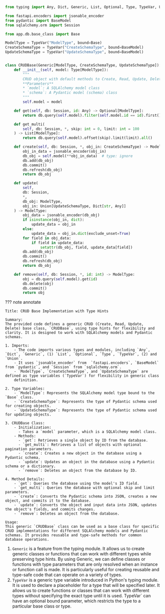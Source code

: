 ``` py
from typing import Any, Dict, Generic, List, Optional, Type, TypeVar, Union

from fastapi.encoders import jsonable_encoder
from pydantic import BaseModel
from sqlalchemy.orm import Session

from app.db.base_class import Base

ModelType = TypeVar("ModelType", bound=Base)
CreateSchemaType = TypeVar("CreateSchemaType", bound=BaseModel)
UpdateSchemaType = TypeVar("UpdateSchemaType", bound=BaseModel)


class CRUDBase(Generic[ModelType, CreateSchemaType, UpdateSchemaType]):
    def __init__(self, model: Type[ModelType]):
        """
        CRUD object with default methods to Create, Read, Update, Delete (CRUD).
        **Parameters**
        * `model`: A SQLAlchemy model class
        * `schema`: A Pydantic model (schema) class
        """
        self.model = model

    def get(self, db: Session, id: Any) -> Optional[ModelType]:
        return db.query(self.model).filter(self.model.id == id).first()

    def get_multi(
        self, db: Session, *, skip: int = 0, limit: int = 100
    ) -> List[ModelType]:
        return db.query(self.model).offset(skip).limit(limit).all()

    def create(self, db: Session, *, obj_in: CreateSchemaType) -> ModelType:
        obj_in_data = jsonable_encoder(obj_in)
        db_obj = self.model(**obj_in_data)  # type: ignore
        db.add(db_obj)
        db.commit()
        db.refresh(db_obj)
        return db_obj

    def update(
        self,
        db: Session,
        *,
        db_obj: ModelType,
        obj_in: Union[UpdateSchemaType, Dict[str, Any]]
    ) -> ModelType:
        obj_data = jsonable_encoder(db_obj)
        if isinstance(obj_in, dict):
            update_data = obj_in
        else:
            update_data = obj_in.dict(exclude_unset=True)
        for field in obj_data:
            if field in update_data:
                setattr(db_obj, field, update_data[field])
        db.add(db_obj)
        db.commit()
        db.refresh(db_obj)
        return db_obj

    def remove(self, db: Session, *, id: int) -> ModelType:
        obj = db.query(self.model).get(id)
        db.delete(obj)
        db.commit()
        return obj
```


??? note annotate 

    Title: CRUD Base Implementation with Type Hints
    
    Summary:
    The provided code defines a generic CRUD (Create, Read, Update, Delete) base class, `CRUDBase`, using type hints for flexibility and 
    clarity. It is designed to work with SQLAlchemy models and Pydantic schemas.
    
    1. Imports:
        - The code imports various types and modules, including `Any`, `Dict`, `Generic`, (1) `List`, `Optional`, `Type`, `TypeVar`, (2) and `Union`.
        - It uses `jsonable_encoder` from  `fastapi.encoders`, `BaseModel` from `pydantic`, and `Session` from `sqlalchemy.orm`.
        - `ModelType`, `CreateSchemaType`, and `UpdateSchemaType` are defined as type variables (`TypeVar`) for flexibility in generic class 
        definition.
    
    2. Type Variables:
        - `ModelType`: Represents the SQLAlchemy model type bound to the `Base` class.
        - `CreateSchemaType`: Represents the type of Pydantic schema used for creating objects.
        - `UpdateSchemaType`: Represents the type of Pydantic schema used for updating objects.
    
    3. CRUDBase Class:
        - Initialization:
          - Takes a `model` parameter, which is a SQLAlchemy model class.
        - Methods:
          - `get`: Retrieves a single object by ID from the database.
          - `get_multi`: Retrieves a list of objects with optional pagination parameters.
          - `create`: Creates a new object in the database using a Pydantic schema.
          - `update`: Updates an object in the database using a Pydantic schema or a dictionary.
          - `remove`: Deletes an object from the database by ID.
      
    4. Method Details:
        - `get`: Queries the database using the model's ID field.
        - `get_multi`: Queries the database with optional skip and limit parameters.
        - `create`: Converts the Pydantic schema into JSON, creates a new object, and commits it to the database.
        - `update`: Converts the object and input data into JSON, updates the object's fields, and commits changes.
        - `remove`: Deletes an object from the database.
    
    Usage:
    This generic `CRUDBase` class can be used as a base class for specific CRUD implementations for different SQLAlchemy models and Pydantic 
    schemas. It provides reusable and type-safe methods for common database operations.

1.  `Generic` is a feature from the typing module.
    It allows us to create generic classes or functions that can work with different types while preserving type hints.
    By using Generic, we can define classes or functions with type parameters that are only resolved when an instance or function call is made.
    It is particularly useful for creating reusable and type-safe code that can operate on a variety of types.
2.  `TypeVar` is a generic type variable introduced in Python's typing module.
    It is used to declare a placeholder for a type that will be specified later.
    It allows us to create functions or classes that can work with different types without specifying the exact type until it is used.
    TypeVar` can have an optional bound parameter, which restricts the type to a particular base class or type.
